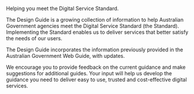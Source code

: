 Helping you meet the Digital Service Standard.

The Design Guide is a growing collection of information to help Australian Government agencies meet the Digital Service Standard (the Standard). Implementing the Standard enables us to deliver services that better satisfy the needs of our users.

The Design Guide incorporates the information previously provided in the Australian Government Web Guide, with updates.

We encourage you to provide feedback on the current guidance and make suggestions for additional guides. Your input will help us develop the guidance you need to deliver easy to use, trusted and cost-effective digital services.
